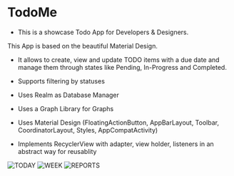 # TodoMe
- This is a showcase Todo App for Developers & Designers. 

This App is based on the beautiful Material Design.

* It allows to create, view and update TODO items with a due date and manage them 
through states like Pending, In-Progress and Completed.

* Supports filtering by statuses

* Uses Realm as Database Manager

* Uses a Graph Library for Graphs

* Uses Material Design (FloatingActionButton, AppBarLayout, Toolbar, CoordinatorLayout, Styles, AppCompatActivity)

* Implements RecyclerView with adapter, view holder, listeners in an abstract way for reusablity

![TODAY](https://github.com/proverbface/TodoMe/blob/master/Today%20showing%20filters.png)
![WEEK](https://github.com/proverbface/TodoMe/blob/master/Week.png)
![REPORTS](https://github.com/proverbface/TodoMe/blob/master/Reports.png)
